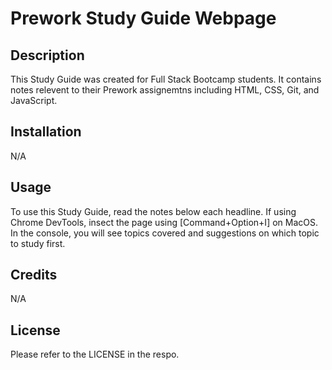 # Prework Study Guide Webpage

## Description

This Study Guide was created for Full Stack Bootcamp students. It contains notes relevent to their Prework assignemtns including HTML, CSS, Git, and JavaScript. 

## Installation

N/A

## Usage

To use this Study Guide, read the notes below each headline. If using Chrome DevTools, insect the page using [Command+Option+I] on MacOS. In the console, you will see topics covered and suggestions on which topic to study first. 

## Credits

N/A

## License

Please refer to the LICENSE in the respo. 